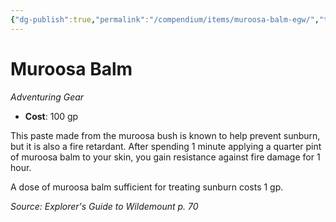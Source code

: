 ```yaml
---
{"dg-publish":true,"permalink":"/compendium/items/muroosa-balm-egw/","tags":["compendium/src/5e/egw","item/gear"]}
---
```


# Muroosa Balm
*Adventuring Gear*  

- **Cost**: 100 gp

This paste made from the muroosa bush is known to help prevent sunburn, but it is also a fire retardant. After spending 1 minute applying a quarter pint of muroosa balm to your skin, you gain resistance against fire damage for 1 hour.

A dose of muroosa balm sufficient for treating sunburn costs 1 gp.

*Source: Explorer's Guide to Wildemount p. 70*